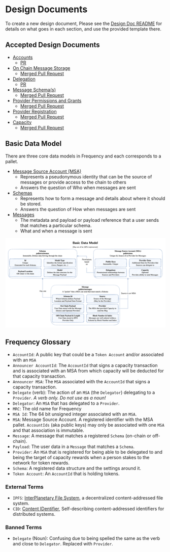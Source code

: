 # Design Documents
To create a new design document, Please see the [Design Doc README](https://github.com/LibertyDSNP/meta/blob/main/DESIGN_DOCS.md) for details on what goes in each section, and use the provided template there.

## Accepted Design Documents

* [Accounts](./ACCOUNTS.md)
  * [PR](https://github.com/LibertyDSNP/frequency/pull/13)
* [On Chain Message Storage](MESSAGE_STORAGE.md)
  * [Merged Pull Request](https://github.com/LibertyDSNP/frequency/pull/15)
* [Delegation](./delegation.md)
  * [PR](https://github.com/LibertyDSNP/frequency/pull/14)
* [Message Schema(s)](./SCHEMA.md)
  * [Merged Pull Request](https://github.com/LibertyDSNP/frequency/pull/17)
* [Provider Permissions and Grants](./provider_permissions.md)
  * [Merged Pull Request](https://github.com/LibertyDSNP/frequency/pull/150)
* [Provider Registration](./provider_registration.md)
  * [Merged Pull Request](https://github.com/LibertyDSNP/frequency/pull/208)
* [Capacity](./capacity.md)
  * [Merged Pull Request](https://github.com/LibertyDSNP/frequency/pull/426)

## Basic Data Model

There are three core data models in Frequency and each corresponds to a pallet.

- [Message Source Account (MSA)](../pallets/msa/)
  - Represents a pseudonymous identity that can be the source of messages or provide access to the chain to others
  - Answers the question of Who when messages are sent
- [Schemas](../pallets/schemas/)
  - Represents how to form a message and details about where it should be stored.
  - Answers the question of How when messages are sent
- [Messages](../pallets/messages/)
  - The metadata and payload or payload reference that a user sends that matches a particular schema.
  - What and when a message is sent

![Basic Data Model drawio](https://github.com/LibertyDSNP/DesignDocs/blob/main/img/BasicDataModel.drawio.png?raw=true)

## Frequency Glossary

* `AccountId`: A public key that could be a `Token Account` and/or associated with an `MSA`
* `Announcer AccountId`: The `AccountId` that signs a capacity transaction and is associated with an MSA from which capacity will be deducted for that capacity transaction.
* `Announcer MSA`: The `MSA` associated with the `AccountId` that signs a capacity transaction.
* `Delegate` (verb): The action of an `MSA` (the `Delegator`) delegating to a `Provider`. *A verb only. Do not use as a noun!*
* `Delegator`: An `MSA` that has delegated to a `Provider`.
* `MRC`: The old name for Frequency
* `MSA Id`: The 64 bit unsigned integer associated with an `MSA`.
* `MSA`: Message Source Account. A registered identifier with the MSA pallet. `AccountIds` (aka public keys) may only be associated with one `MSA` and that association is immutable.
* `Message`: A message that matches a registered `Schema` (on-chain or off-chain).
* `Payload`: The user data in a `Message` that matches a `Schema`.
* `Provider`: An `MSA` that is registered for being able to be delegated to and being the target of capacity rewards when a person stakes to the network for token rewards.
* `Schema`: A registered data structure and the settings around it.
* `Token Account`: An `AccountId` that is holding tokens.

### External Terms

* `IPFS`: [InterPlanetary File System](https://docs.ipfs.io/), a decentralized content-addressed file system.
* `CID`: [Content IDentifier](https://github.com/multiformats/cid/), Self-describing content-addressed identifiers for distributed systems.

### Banned Terms
* `Delegate` (Noun): Confusing due to being spelled the same as the verb and close to `Delegator`. Replaced with `Provider`.

